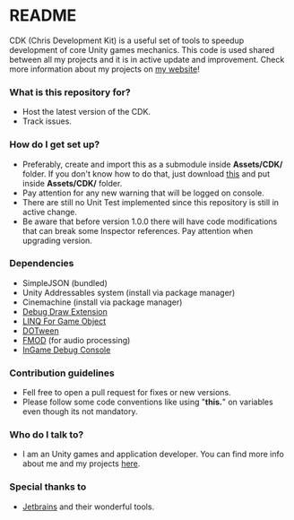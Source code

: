 # README #

CDK (Chris Development Kit) is a useful set of tools to speedup development of core Unity games mechanics. This code is used shared between all my projects and it is in active update and improvement. Check more information about my projects on [my website](https://chrisjogos.com)!

### What is this repository for? ###

* Host the latest version of the CDK.
* Track issues.

### How do I get set up? ###

* Preferably, create and import this as a submodule inside **Assets/CDK/** folder. If you don't know how to do that, just download [this](https://github.com/Chrisdbhr/CDK/archive/master.zip) and put inside **Assets/CDK/** folder.
* Pay attention for any new warning that will be logged on console.
* There are still no Unit Test implemented since this repository is still in active change.
* Be aware that before version 1.0.0 there will have code modifications that can break some Inspector references. Pay attention when upgrading version.

### Dependencies
* SimpleJSON (bundled)
* Unity Addressables system (install via package manager)
* Cinemachine (install via package manager)
* [Debug Draw Extension](https://assetstore.unity.com/packages/tools/debug-drawing-extension-11396)
* [LINQ For Game Object](https://github.com/neuecc/LINQ-to-GameObject-for-Unity)
* [DOTween](https://assetstore.unity.com/packages/tools/animation/dotween-hotween-v2-27676)
* [FMOD](https://www.fmod.com) (for audio processing)
* [InGame Debug Console](https://assetstore.unity.com/packages/tools/gui/in-game-debug-console-68068)

### Contribution guidelines ###

* Fell free to open a pull request for fixes or new versions.
* Please follow some code conventions like using "**this.**" on variables even though its not mandatory.

### Who do I talk to? ###

* I am an Unity games and application developer. You can find more info about me and my projects [here](https://chrisjogos.com).

### Special thanks to ###

* [Jetbrains](https://www.jetbrains.com/?from=ChrisDevelopmentKit) and their wonderful tools.